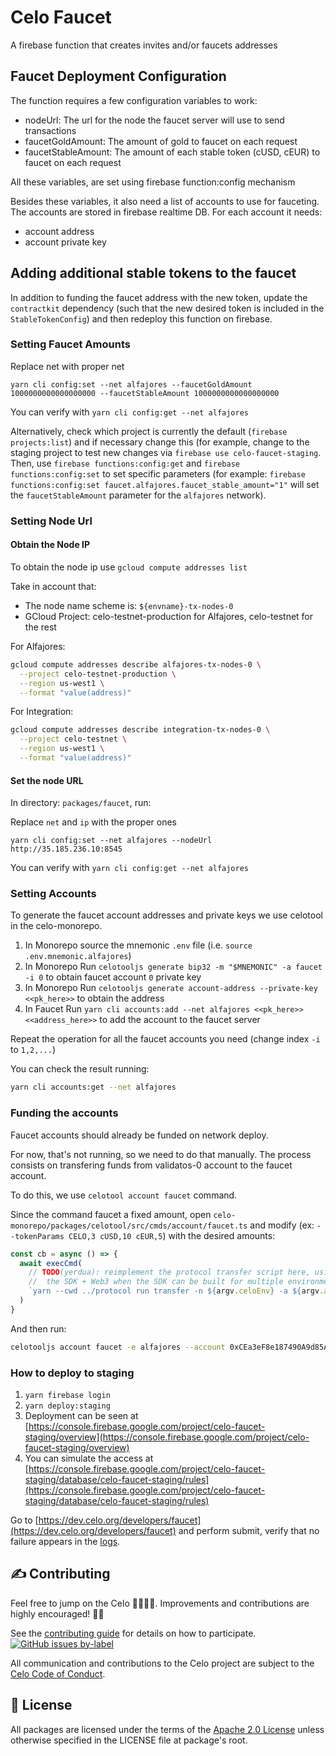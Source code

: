# Celo Faucet

A firebase function that creates invites and/or faucets addresses

## Faucet Deployment Configuration

The function requires a few configuration variables to work:

- nodeUrl: The url for the node the faucet server will use to send transactions
- faucetGoldAmount: The amount of gold to faucet on each request
- faucetStableAmount: The amount of each stable token (cUSD, cEUR) to faucet on each request

All these variables, are set using firebase function:config mechanism

Besides these variables, it also need a list of accounts to use for fauceting.
The accounts are stored in firebase realtime DB. For each account it needs:

- account address
- account private key

## Adding additional stable tokens to the faucet

In addition to funding the faucet address with the new token, update the `contractkit` dependency (such that the new desired token is included in the `StableTokenConfig`) and then redeploy this function on firebase.

### Setting Faucet Amounts

Replace net with proper net

```
yarn cli config:set --net alfajores --faucetGoldAmount 1000000000000000000 --faucetStableAmount 1000000000000000000
```

You can verify with `yarn cli config:get --net alfajores`

Alternatively, check which project is currently the default (`firebase projects:list`) and if necessary change this (for example, change to the staging project to test new changes via `firebase use celo-faucet-staging`. Then, use `firebase functions:config:get` and `firebase functions:config:set` to set specific parameters (for example: `firebase functions:config:set faucet.alfajores.faucet_stable_amount="1"` will set the `faucetStableAmount` parameter for the `alfajores` network).

### Setting Node Url

#### Obtain the Node IP

To obtain the node ip use `gcloud compute addresses list`

Take in account that:

- The node name scheme is: `${envname}-tx-nodes-0`
- GCloud Project: celo-testnet-production for Alfajores, celo-testnet for the rest

For Alfajores:

```bash
gcloud compute addresses describe alfajores-tx-nodes-0 \
  --project celo-testnet-production \
  --region us-west1 \
  --format "value(address)"
```

For Integration:

```bash
gcloud compute addresses describe integration-tx-nodes-0 \
  --project celo-testnet \
  --region us-west1 \
  --format "value(address)"
```

#### Set the node URL

In directory: `packages/faucet`, run:

Replace `net` and `ip` with the proper ones

```
yarn cli config:set --net alfajores --nodeUrl http://35.185.236.10:8545
```

You can verify with `yarn cli config:get --net alfajores`

### Setting Accounts

To generate the faucet account addresses and private keys we use celotool in the celo-monorepo.

1.  In Monorepo source the mnemonic `.env` file (i.e. `source .env.mnemonic.alfajores`)
2.  In Monorepo Run `celotooljs generate bip32 -m "$MNEMONIC" -a faucet -i 0` to obtain faucet account `0` private key
3.  In Monorepo Run `celotooljs generate account-address --private-key <<pk_here>>` to obtain the address
4.  In Faucet Run `yarn cli accounts:add --net alfajores <<pk_here>> <<address_here>>` to add the account to the faucet server

Repeat the operation for all the faucet accounts you need (change index `-i` to `1,2,...`)

You can check the result running:

```bash
yarn cli accounts:get --net alfajores
```

### Funding the accounts

Faucet accounts should already be funded on network deploy.

For now, that's not running, so we need to do that manually. The process consists on transfering
funds from validatos-0 account to the faucet account.

To do this, we use `celotool account faucet` command.

Since the command faucet a fixed amount, open `celo-monorepo/packages/celotool/src/cmds/account/faucet.ts` and modify (ex: `--tokenParams CELO,3 cUSD,10 cEUR,5`) with the desired amounts:

```ts
const cb = async () => {
  await execCmd(
    // TODO(yerdua): reimplement the protocol transfer script here, using
    //  the SDK + Web3 when the SDK can be built for multiple environments
    `yarn --cwd ../protocol run transfer -n ${argv.celoEnv} -a ${argv.account} -d 10000 -g 10000`
  )
}
```

And then run:

```bash
celotooljs account faucet -e alfajores --account 0xCEa3eF8e187490A9d85A1849D98412E5D27D1Bb3
```

### How to deploy to staging

1.  `yarn firebase login`
2.  `yarn deploy:staging`
3.  Deployment can be seen at [https://console.firebase.google.com/project/celo-faucet-staging/overview](https://console.firebase.google.com/project/celo-faucet-staging/overview)
4.  You can simulate the access at [https://console.firebase.google.com/project/celo-faucet-staging/database/celo-faucet-staging/rules](https://console.firebase.google.com/project/celo-faucet-staging/database/celo-faucet-staging/rules)

Go to [https://dev.celo.org/developers/faucet](https://dev.celo.org/developers/faucet) and perform submit, verify that no failure appears in the [logs](https://console.firebase.google.com/project/celo-faucet-staging/functions/logs?search=&severity=DEBUG).


## ✍️ <a id="contributing"></a>Contributing

Feel free to jump on the Celo 🚂🚋🚋🚋. Improvements and contributions are highly encouraged! 🙏👊

See the [contributing guide](https://docs.celo.org/what-is-celo/joining-celo/contributors/overview) for details on how to participate.
[![GitHub issues by-label](https://img.shields.io/github/issues/celo-org/celo-monorepo/1%20hour%20tasks)](https://github.com/celo-org/celo-monorepo/issues?q=is%3Aopen+is%3Aissue+label%3A%221+hour+tasks%22)

All communication and contributions to the Celo project are subject to the [Celo Code of Conduct](https://celo.org/code-of-conduct).


## 📜 <a id="license"></a>License

All packages are licensed under the terms of the [Apache 2.0 License](LICENSE) unless otherwise specified in the LICENSE file at package's root.
